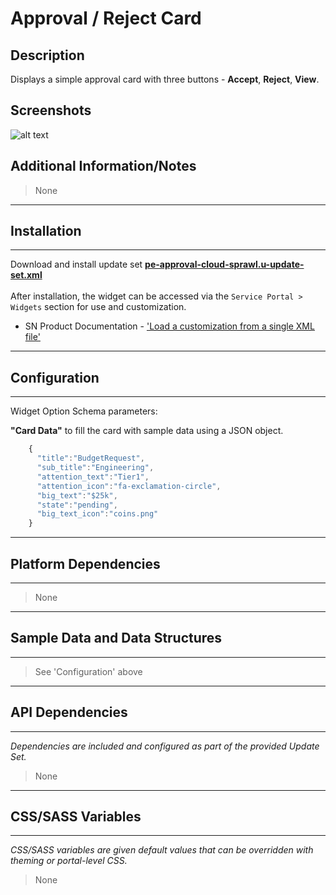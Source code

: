# Approval / Reject Card

## Description

Displays a simple approval card with three buttons - **Accept**, **Reject**, **View**.

## Screenshots
![alt text](../../images/pe-approve-reject-card.png "Approve Reject Card")

## Additional Information/Notes
> None
---
## Installation
---
Download and install update set **[pe-approval-cloud-sprawl.u-update-set.xml](https://github.com/platform-experience/serviceportal-widget-library/blob/master/approve-card/pe-approval-card-cloud-sprawl/pe-approval-card-cloud-sprawl.u-update-set.xml)** <br/><br/>
After installation, the widget can be accessed via the `Service Portal > Widgets` section for use and customization.<br/>
* SN Product Documentation - ['Load a customization from a single XML file'](https://docs.servicenow.com/bundle/istanbul-application-development/page/build/system-update-sets/task/t_LoadCustomizationsFromAnXMLFile.html)

---
## Configuration
---
Widget Option Schema parameters:

**"Card Data"** to fill the card with sample data using a JSON object.
```javascript
    {
      "title":"BudgetRequest",
      "sub_title":"Engineering",
      "attention_text":"Tier1",
      "attention_icon":"fa-exclamation-circle",
      "big_text":"$25k",
      "state":"pending",
      "big_text_icon":"coins.png"
    }
```

---
## Platform Dependencies
---
> None
---
## Sample Data and Data Structures
---
> See 'Configuration' above

---
## API Dependencies
---
<i>Dependencies are included and configured as part of the provided Update Set.</i>
> None

---
## CSS/SASS Variables
---
_CSS/SASS variables are given default values that can be overridden with theming or portal-level CSS._
> None